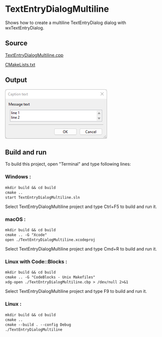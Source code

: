 # TextEntryDialogMultiline

Shows how to create a multiline TextEntryDialog dialog with wxTextEntryDialog.

## Source

[TextEntryDialogMultiline.cpp](TextEntryDialogMultiline.cpp)

[CMakeLists.txt](CMakeLists.txt)

## Output

![output](../../../docs/Pictures/TextEntryDialogMultiline.png)

## Build and run

To build this project, open "Terminal" and type following lines:

### Windows :

``` shell
mkdir build && cd build
cmake .. 
start TextEntryDialogMultiline.sln
```

Select TextEntryDialogMultiline project and type Ctrl+F5 to build and run it.

### macOS :

``` shell
mkdir build && cd build
cmake .. -G "Xcode"
open ./TextEntryDialogMultiline.xcodeproj
```

Select TextEntryDialogMultiline project and type Cmd+R to build and run it.

### Linux with Code::Blocks :

``` shell
mkdir build && cd build
cmake .. -G "CodeBlocks - Unix Makefiles"
xdg-open ./TextEntryDialogMultiline.cbp > /dev/null 2>&1
```

Select TextEntryDialogMultiline project and type F9 to build and run it.

### Linux :

``` shell
mkdir build && cd build
cmake .. 
cmake --build . --config Debug
./TextEntryDialogMultiline
```
